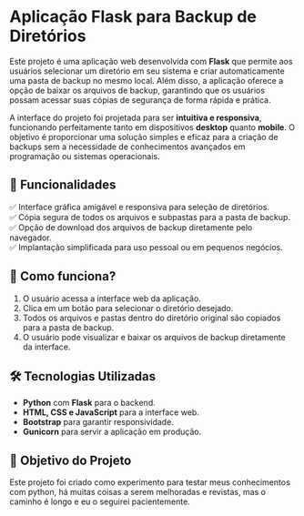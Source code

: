 # Aplicação Flask para Backup de Diretórios  

Este projeto é uma aplicação web desenvolvida com **Flask** que permite aos usuários selecionar um diretório em seu sistema e criar automaticamente uma pasta de backup no mesmo local. Além disso, a aplicação oferece a opção de baixar os arquivos de backup, garantindo que os usuários possam acessar suas cópias de segurança de forma rápida e prática.  

A interface do projeto foi projetada para ser **intuitiva e responsiva**, funcionando perfeitamente tanto em dispositivos **desktop** quanto **mobile**. O objetivo é proporcionar uma solução simples e eficaz para a criação de backups sem a necessidade de conhecimentos avançados em programação ou sistemas operacionais.  

## 📌 Funcionalidades  

✅ Interface gráfica amigável e responsiva para seleção de diretórios.  
✅ Cópia segura de todos os arquivos e subpastas para a pasta de backup.  
✅ Opção de download dos arquivos de backup diretamente pelo navegador.  
✅ Implantação simplificada para uso pessoal ou em pequenos negócios.  

## 🎯 Como funciona?  

1. O usuário acessa a interface web da aplicação.  
2. Clica em um botão para selecionar o diretório desejado.  
3. Todos os arquivos e pastas dentro do diretório original são copiados para a pasta de backup.  
4. O usuário pode visualizar e baixar os arquivos de backup diretamente da interface.  

## 🛠 Tecnologias Utilizadas  

- **Python** com **Flask** para o backend.  
- **HTML, CSS e JavaScript** para a interface web.  
- **Bootstrap** para garantir responsividade.  
- **Gunicorn** para servir a aplicação em produção.  

## 🚀 Objetivo do Projeto  

Este projeto foi criado como experimento para testar meus conhecimentos com python, há muitas coisas a serem melhoradas e revistas, mas o caminho é longo e eu o seguirei pacientemente.
